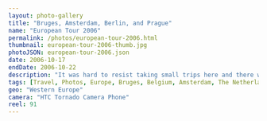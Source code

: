```yaml
---
layout: photo-gallery
title: "Bruges, Amsterdam, Berlin, and Prague"
name: "European Tour 2006"
permalink: /photos/european-tour-2006.html
thumbnail: european-tour-2006-thumb.jpg
photoJSON: european-tour-2006.json
date: 2006-10-17
endDate: 2006-10-22
description: "It was hard to resist taking small trips here and there while I was studying abroad for a year in England. Most of the time I only had a short weekend to myself, but during my fall break from classes I set out on a solo adventure to see more of the European mainland. My trip took me from the shores of France (via a ferry from Dover) to my first stop, the city of Bruges in Belgium. I lost myself among the medieval architecture and varieties of flavored beer, almost narrowly missing the bus to my next destination: Amsterdam. My journey would continue through Berlin, where I visited the Olympic stadium among other destinations, and finally ended in the old world city of Prague."
tags: [Travel, Photos, Europe, Bruges, Belgium, Amsterdam, The Netherlands, Berlin, Germany, Prague, Czech Republic]
geo: "Western Europe"
camera: "HTC Tornado Camera Phone"
reel: 91
---
```


